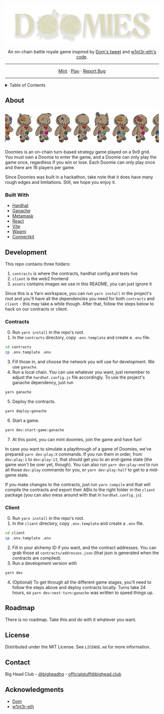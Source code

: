 <div align="center">
  <a href="https://github.com/Big-Head-Club/bhc-dom-strategy-game">
    <img src="assets/logo.png" alt="Logo">
  </a>
  <p align="center">
    An on-chain battle royale game inspired by <a href="https://twitter.com/dhof/status/1566823568616333316">Dom's tweet</a> and <a href="https://github.com/w1nt3r-eth/dom-strategy-game">w1nt3r-eth's code</a>.
    <br />
    <hr />
    <a href="https://doomies.xyz">Mint</a>
    ·
    <a href="https://game.doomies.xyz">Play</a>
    ·
    <a href="https://github.com/Big-Head-Club/doomies/issues">Report Bug</a>
    <hr />
  </p>
</div>

<!-- TABLE OF CONTENTS -->
<details>
  <summary>Table of Contents</summary>
  <ol>
    <li>
      <a href="#about-the-project">About The Project</a>
      <ul>
        <li><a href="#built-with">Built With</a></li>
      </ul>
    </li>
    <li>
      <a href="#development">Development</a>
      <ul>
        <li><a href="#contracts">Contracts</a></li>
        <li><a href="#client">Client</a></li>
      </ul>
    </li>
    <li><a href="#roadmap">Roadmap</a></li>
    <li><a href="#license">License</a></li>
    <li><a href="#contact">Contact</a></li>
    <li><a href="#acknowledgments">Acknowledgments</a></li>
  </ol>
</details>

## About

[![Product Name Screen Shot][product-screenshot]](https://doomies.xyz)

Doomies is an on-chain turn-based strategy game played on a 9x9 grid. You must own a Doomie to enter the game, and a Doomie can only play the game once, regardless if you win or lose. Each Doomie can only play once and there are 16 players per game.

Since Doomies was built in a hackathon, take note that it does have many rough edges and limitations. Still, we hope you enjoy it.

### Built With

* [Hardhat][hardhat-url]
* [Ganache][ganache-url]
* [Metamask][metamask-url]
* [React][react-url]
* [Vite][vite-url]
* [Wagmi][wagmi-url]
* [Connectkit][connectkit-url]

## Development

This repo contains three folders:
1. `contracts` is where the contracts, hardhat config and tests live
2. `client` is the web2 frontend
3. `assets` contains images we use in this README, you can just ignore it

Since this is a Yarn workspace, you can run `yarn install` in the project's root and you'll have all the dependencies you need for both `contracts` and `client` - this may take a while though.
After that, follow the steps below to hack on our contracts or client.

### Contracts
0. Run `yarn install` in the repo's root.
1. In the `contracts` directory, copy `.env.template` and create a `.env` file.
```sh 
cd contracts 
cp .env.template .env
```
3. Fill those in, and choose the network you will use for development. We use `ganache`.
4. Run a local chain. You can use whatever you want, just remember to adjust the `hardhat.config.js` file accordingly. To use the project's ganache dependency, just run 
```sh 
yarn ganache
```
5. Deploy the contracts.
```sh 
yarn deploy:ganache
```
6. Start a game.
```sh 
yarn dev:start-game:ganache
```
7. At this point, you can mint doomies, join the game and have fun!

In case you want to simulate a playthrough of a game of Doomies, we've prepared `yarn dev:play:X` commands. If you run them in order, from `dev:play:1` to `dev:play:13`, that should get you to an end-game state (the game won't be over yet, though). You can also run `yarn dev:play:end` to run all those `dev:play` commands for you, or `yarn dev:play:half` to get to a mid-game state.

If you make changes to the contracts, just run `yarn compile` and that will compile the contracts and export their ABIs to the right folder in the `client` package (you can also mess around with that in `hardhat.config.js`).

### Client

0. Run `yarn install` in the repo's root.
1. In the `client` directory, copy `.env.template` and create a `.env` file.
```sh
cd client 
cp .env.template .env
```
2. Fill in your alchemy ID if you want, and the contract addresses. You can grab those at `contracts/addresses.json` (that json is generated when the contracts are compiled).
3. Run a development version with
```sh
yarn dev
```
4. (Optional) To get through all the different game stages, you'll need to follow the steps above and deploy contracts locally. Turns take 24 hours, so `yarn dev:next-turn:ganache` was written to speed things up.

## Roadmap

There is no roadmap. Take this and do with it whatever you want.

## License

Distributed under the MIT License. See `LICENSE.md` for more information.

## Contact

Big Head Club - [@bigheadhq](https://twitter.com/bigheadhq) - officialstuff@bighead.club

## Acknowledgments

* [Dom](https://twitter.com/dhof/)
* [w1nt3r-eth](https://twitter.com/w1nt3r_eth)

<!-- https://www.markdownguide.org/basic-syntax/#reference-style-links -->
[contributors-shield]: https://img.shields.io/github/contributors/Big-Head-Club/bhc-dom-strategy-game.svg?style=for-the-badge
[contributors-url]: https://github.com/Big-Head-Club/bhc-dom-strategy-game/graphs/contributors
[forks-shield]: https://img.shields.io/github/forks/Big-Head-Club/bhc-dom-strategy-game.svg?style=for-the-badge
[forks-url]: https://github.com/Big-Head-Club/bhc-dom-strategy-game/network/members
[stars-shield]: https://img.shields.io/github/stars/Big-Head-Club/bhc-dom-strategy-game.svg?style=for-the-badge
[stars-url]: https://github.com/Big-Head-Club/bhc-dom-strategy-game/stargazers
[issues-shield]: https://img.shields.io/github/issues/Big-Head-Club/bhc-dom-strategy-game.svg?style=for-the-badge
[issues-url]: https://github.com/Big-Head-Club/bhc-dom-strategy-game/issues
[license-shield]: https://img.shields.io/github/license/Big-Head-Club/bhc-dom-strategy-game.svg?style=for-the-badge
[license-url]: https://github.com/Big-Head-Club/bhc-dom-strategy-game/blob/master/LICENSE.txt
[product-screenshot]: assets/doomies.png
[hardhat-url]: https://hardhat.org/
[ganache-url]: https://trufflesuite.com/ganache/
[metamask-url]: https://metamask.io/
[react-url]: https://reactjs.org/
[vite-url]: https://vitejs.dev/
[wagmi-url]: https://wagmi.sh/ 
[connectkit-url]: https://docs.family.co/connectkit
